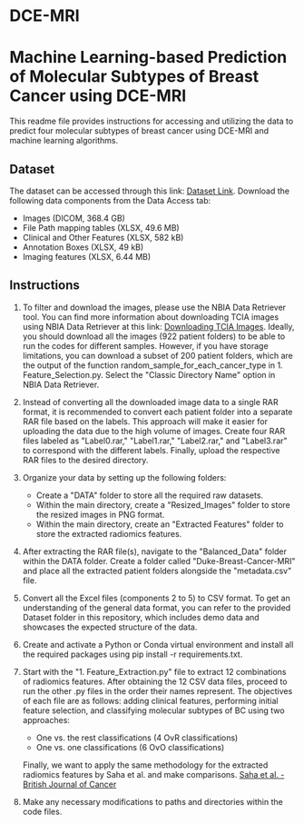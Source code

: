 # DCE-MRI
# Machine Learning-based Prediction of Molecular Subtypes of Breast Cancer using DCE-MRI

This readme file provides instructions for accessing and utilizing the data to predict four molecular subtypes of breast cancer using DCE-MRI and machine learning algorithms.

## Dataset

The dataset can be accessed through this link: [Dataset Link](https://wiki.cancerimagingarchive.net/pages/viewpage.action?pageId=70226903). Download the following data components from the Data Access tab:

- Images (DICOM, 368.4 GB)
- File Path mapping tables (XLSX, 49.6 MB)
- Clinical and Other Features (XLSX, 582 kB)
- Annotation Boxes (XLSX, 49 kB)
- Imaging features (XLSX, 6.44 MB)

## Instructions

1. To filter and download the images, please use the NBIA Data Retriever tool. You can find more information about downloading TCIA images using NBIA Data Retriever at this link: [Downloading TCIA Images](https://wiki.cancerimagingarchive.net/display/NBIA/Downloading+TCIA+Images). Ideally, you should download all the images (922 patient folders) to be able to run the codes for different samples. However, if you have storage limitations, you can download a subset of 200 patient folders, which are the output of the function random_sample_for_each_cancer_type in 1. Feature_Selection.py. Select the "Classic Directory Name" option in NBIA Data Retriever.

2. Instead of converting all the downloaded image data to a single RAR format, it is recommended to convert each patient folder into a separate RAR file based on the labels. This approach will make it easier for uploading the data due to the high volume of images. Create four RAR files labeled as "Label0.rar," "Label1.rar," "Label2.rar," and "Label3.rar" to correspond with the different labels. Finally, upload the respective RAR files to the desired directory.

3. Organize your data by setting up the following folders:

     - Create a "DATA" folder to store all the required raw datasets.
     - Within the main directory, create a "Resized_Images" folder to store the resized images in PNG format.
     - Within the main directory, create an "Extracted Features" folder to store the extracted radiomics features.
4. After extracting the RAR file(s), navigate to the "Balanced_Data" folder within the DATA folder. Create a folder called "Duke-Breast-Cancer-MRI" and place all the extracted patient folders alongside the "metadata.csv" file.

5. Convert all the Excel files (components 2 to 5) to CSV format. To get an understanding of the general data format, you can refer to the provided Dataset folder in this repository, which includes demo data and showcases the expected structure of the data.
 
6. Create and activate a Python or Conda virtual environment and install all the required packages using pip install -r requirements.txt.

7. Start with the "1. Feature_Extraction.py" file to extract 12 combinations of radiomics features. After obtaining the 12 CSV data files, proceed to run the other .py files in the order their names represent. The objectives of each file are as follows: adding clinical features, performing initial feature selection, and classifying molecular subtypes of BC using two approaches:
     - One vs. the rest classifications (4 OvR classifications)
     - One vs. one classifications (6 OvO classifications)
     
   Finally, we want to apply the same methodology for the extracted radiomics features by Saha et al. and make comparisons.
   [Saha et al. - British Journal of Cancer](https://www.nature.com/articles/s41416-018-0185-8)

9. Make any necessary modifications to paths and directories within the code files.
